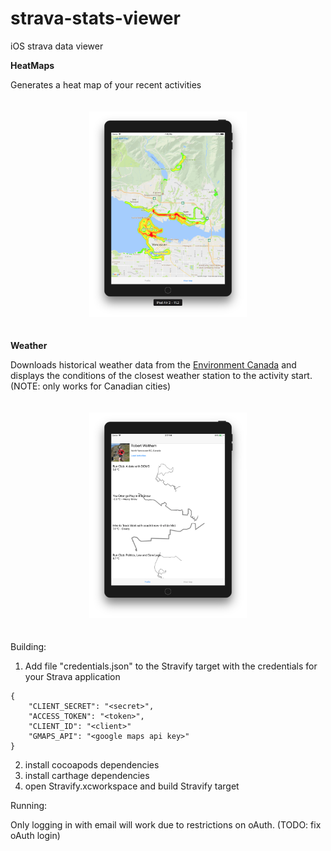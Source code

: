 # strava-stats-viewer
iOS strava data viewer

**HeatMaps**

Generates a heat map of your recent activities 

<p align="center"><img width="50%" vspace="20" src="https://raw.githubusercontent.com/robertwaltham/strava-stats-viewer/master/Screenshots/heatmap_1.png"></p>

**Weather**

Downloads historical weather data from the [Environment Canada](http://climate.weather.gc.ca/historical_data/search_historic_data_e.html) and displays the conditions of the closest weather station to the activity start. (NOTE: only works for Canadian cities) 

<p align="center"><img width="50%" vspace="20" src="https://raw.githubusercontent.com/robertwaltham/strava-stats-viewer/master/Screenshots/weather_1.png"></p>

Building:

1) Add file "credentials.json" to the Stravify target with the credentials for your Strava application

```
{
    "CLIENT_SECRET": "<secret>",
    "ACCESS_TOKEN": "<token>",
    "CLIENT_ID": "<client>"
    "GMAPS_API": "<google maps api key>"
}
```

2) install cocoapods dependencies
3) install carthage dependencies 
4) open Stravify.xcworkspace and build Stravify target 

Running:

Only logging in with email will work due to restrictions on oAuth. (TODO: fix oAuth login)
